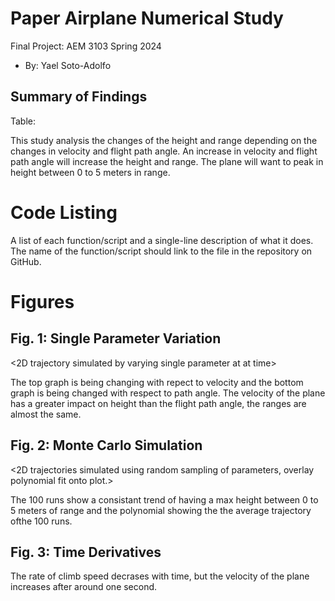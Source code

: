   # Paper Airplane Numerical Study
  Final Project: AEM 3103 Spring 2024

  - By: Yael Soto-Adolfo

  ## Summary of Findings
  Table:

  This study analysis the changes of the height and range depending on the changes in velocity and flight path angle.
  An increase in velocity and flight path angle will increase the height and range. The plane will want to peak in height      between 0 to 5 meters in range. 
 
  # Code Listing
  A list of each function/script and a single-line description of what it does. The name of the function/script should link to the file in the repository on GitHub.

  # Figures

  ## Fig. 1: Single Parameter Variation
  <2D trajectory simulated by varying single parameter at at time>
  <The above plot should also show the nominal trajectory>

  The top graph is being changing with repect to velocity and the bottom graph is being changed with respect to path angle.
  The velocity of the plane has a greater impact on height than the flight path angle, the ranges are almost the same.

  ## Fig. 2: Monte Carlo Simulation
  <2D trajectories simulated using random sampling of parameters, overlay polynomial fit onto plot.>

  The 100 runs show a consistant trend of having a max height between 0 to 5 meters of range and the polynomial showing the
  the average trajectory ofthe 100 runs.

 ## Fig. 3: Time Derivatives
 <Time-derivative of height and range for the fitted trajectory>

 The rate of climb speed decrases with time, but the velocity of the plane increases after around one second.
